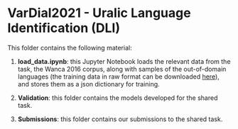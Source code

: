 # VarDial2021 - Uralic Language Identification (DLI)

This folder contains the following material:

1. **load_data.ipynb**: this Jupyter Notebook loads the relevant data from the task, the Wanca 2016 corpus, along with samples of the out-of-domain languages (the training data in raw format can be downloaded [here](http://www.suki.ling.helsinki.fi/ULI2020/ULI2020_training.zip)), and stores them as a json dictionary for training.

2. **Validation**: this folder contains the models developed for the shared task.

3. **Submissions**: this folder contains our submissions to the shared task.
